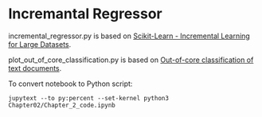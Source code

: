 # Incremantal Regressor

incremental_regressor.py is based on 
[Scikit-Learn - Incremental Learning for Large Datasets](https://coderzcolumn.com/tutorials/machine-learning/scikit-learn-incremental-learning-for-large-datasets).

plot_out_of_core_classification.py is based on
[Out-of-core classification of text documents](https://scikit-learn.org/0.15/auto_examples/applications/plot_out_of_core_classification.html#example-applications-plot-out-of-core-classification-py).


To convert notebook to Python script:

    jupytext --to py:percent --set-kernel python3 Chapter02/Chapter_2_code.ipynb

